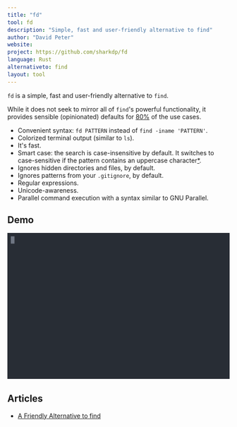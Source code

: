 ```yaml
---
title: "fd"
tool: fd
description: "Simple, fast and user-friendly alternative to find"
author: "David Peter"
website:
project: https://github.com/sharkdp/fd
language: Rust
alternativeto: find
layout: tool
---
```


`fd` is a simple, fast and user-friendly alternative to `find`.

While it does not seek to mirror all of `find`'s powerful functionality, it provides sensible
(opinionated) defaults for [80%](https://en.wikipedia.org/wiki/Pareto_principle) of the use cases.

* Convenient syntax: `fd PATTERN` instead of `find -iname 'PATTERN'`.
* Colorized terminal output (similar to `ls`).
* It's fast.
* Smart case: the search is case-insensitive by default. It switches to
  case-sensitive if the pattern contains an uppercase
  character[\*](http://vimdoc.sourceforge.net/htmldoc/options.html#'smartcase').
* Ignores hidden directories and files, by default.
* Ignores patterns from your `.gitignore`, by default.
* Regular expressions.
* Unicode-awareness.
* Parallel command execution with a syntax similar to GNU Parallel.

## Demo

![Demo](screencast.svg)


## Articles

* [A Friendly Alternative to find](https://opensource.com/article/18/6/friendly-alternative-find)
